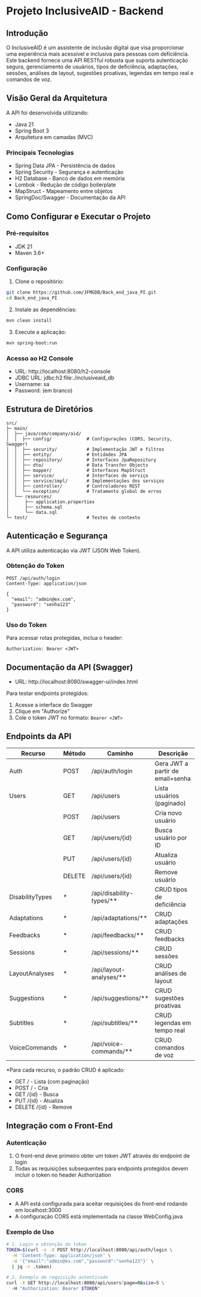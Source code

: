 # Projeto InclusiveAID - Backend

## Introdução
O InclusiveAID é um assistente de inclusão digital que visa proporcionar uma experiência mais acessível e inclusiva para pessoas com deficiência. Este backend fornece uma API RESTful robusta que suporta autenticação segura, gerenciamento de usuários, tipos de deficiência, adaptações, sessões, análises de layout, sugestões proativas, legendas em tempo real e comandos de voz.

## Visão Geral da Arquitetura
A API foi desenvolvida utilizando:
- Java 21
- Spring Boot 3
- Arquitetura em camadas (MVC)

### Principais Tecnologias
- Spring Data JPA - Persistência de dados
- Spring Security - Segurança e autenticação
- H2 Database - Banco de dados em memória
- Lombok - Redução de código boilerplate
- MapStruct - Mapeamento entre objetos
- SpringDoc/Swagger - Documentação da API

## Como Configurar e Executar o Projeto

### Pré-requisitos
- JDK 21
- Maven 3.6+

### Configuração
1. Clone o repositório:
```bash
git clone https://github.com/JFMGDB/Back_end_java_PI.git
cd Back_end_java_PI
```

2. Instale as dependências:
```bash
mvn clean install
```

3. Execute a aplicação:
```bash
mvn spring-boot:run
```

### Acesso ao H2 Console
- URL: http://localhost:8080/h2-console
- JDBC URL: jdbc:h2:file:./inclusiveaid_db
- Username: sa
- Password: (em branco)

## Estrutura de Diretórios
```
src/
├─ main/
│  ├── java/com/company/aid/
│  │  ├── config/             # Configurações (CORS, Security, Swagger)
│  │  ├── security/           # Implementação JWT e filtros
│  │  ├── entity/             # Entidades JPA
│  │  ├── repository/         # Interfaces JpaRepository
│  │  ├── dto/                # Data Transfer Objects
│  │  ├── mapper/             # Interfaces MapStruct
│  │  ├── service/            # Interfaces de serviço
│  │  ├── service/impl/       # Implementações dos serviços
│  │  ├── controller/         # Controladores REST
│  │  └── exception/          # Tratamento global de erros
│  └── resources/
│      ├── application.properties
│      ├── schema.sql
│      └── data.sql
└─ test/                      # Testes de contexto
```

## Autenticação e Segurança
A API utiliza autenticação via JWT (JSON Web Token).

### Obtenção do Token
```http
POST /api/auth/login
Content-Type: application/json

{
  "email": "admin@ex.com",
  "password": "senha123"
}
```

### Uso do Token
Para acessar rotas protegidas, inclua o header:
```
Authorization: Bearer <JWT>
```

## Documentação da API (Swagger)
- URL: http://localhost:8080/swagger-ui/index.html

Para testar endpoints protegidos:
1. Acesse a interface do Swagger
2. Clique em "Authorize"
3. Cole o token JWT no formato: `Bearer <JWT>`

## Endpoints da API

| Recurso | Método | Caminho | Descrição |
|---------|--------|---------|-----------|
| Auth | POST | /api/auth/login | Gera JWT a partir de email+senha |
| Users | GET | /api/users | Lista usuários (paginado) |
| | POST | /api/users | Cria novo usuário |
| | GET | /api/users/{id} | Busca usuário por ID |
| | PUT | /api/users/{id} | Atualiza usuário |
| | DELETE | /api/users/{id} | Remove usuário |
| DisabilityTypes | * | /api/disability-types/** | CRUD tipos de deficiência |
| Adaptations | * | /api/adaptations/** | CRUD adaptações |
| Feedbacks | * | /api/feedbacks/** | CRUD feedbacks |
| Sessions | * | /api/sessions/** | CRUD sessões |
| LayoutAnalyses | * | /api/layout-analyses/** | CRUD análises de layout |
| Suggestions | * | /api/suggestions/** | CRUD sugestões proativas |
| Subtitles | * | /api/subtitles/** | CRUD legendas em tempo real |
| VoiceCommands | * | /api/voice-commands/** | CRUD comandos de voz |

*Para cada recurso, o padrão CRUD é aplicado:
- GET / - Lista (com paginação)
- POST / - Cria
- GET /{id} - Busca
- PUT /{id} - Atualiza
- DELETE /{id} - Remove

## Integração com o Front-End

### Autenticação
1. O front-end deve primeiro obter um token JWT através do endpoint de login
2. Todas as requisições subsequentes para endpoints protegidos devem incluir o token no header Authorization

### CORS
- A API está configurada para aceitar requisições do front-end rodando em localhost:3000
- A configuração CORS está implementada na classe WebConfig.java

### Exemplo de Uso
```bash
# 1. Login e obtenção do token
TOKEN=$(curl -s -X POST http://localhost:8080/api/auth/login \
  -H 'Content-Type: application/json' \
  -d '{"email":"admin@ex.com","password":"senha123"}' \
  | jq -r .token)

# 2. Exemplo de requisição autenticada
curl -X GET http://localhost:8080/api/users?page=0&size=5 \
  -H "Authorization: Bearer $TOKEN"
```


